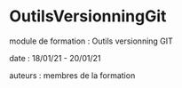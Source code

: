 # OutilsVersionningGit

module de formation : Outils versionning GIT

date : 18/01/21 - 20/01/21

auteurs : membres de la formation
